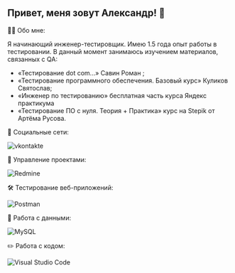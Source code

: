 ## Привет, меня зовут Александр! 👋

👨‍💻 Обо мне:

Я начинающий инженер-тестировщик. Имею 1.5 года опыт работы в тестировании. В данный момент занимаюсь изучением материалов, связанных с QA:
- «Тестирование dot com...» Савин Роман ;
- «Тестирование программного обеспечения. Базовый курс» Куликов Святослав;
- «Инженер по тестированию» бесплатная часть курса Яндекс практикума
- «Тестирование ПО с нуля. Теория + Практика» курс на Stepik от Артёма Русова. 

🤝 Социальные сети:

![vkontakte](https://img.shields.io/badge/-vkontakte-090909?style=for-the-badge&logo=vk&logoColor=4F7DB3)

📁 Управление проектами:

![Redmine](https://img.shields.io/badge/-Redmine-090909?style=for-the-badge&logo=Redmine&logoColor=a20000)


🛠 Тестирование веб-приложений:

![Postman](https://img.shields.io/badge/-Postman-090909?style=for-the-badge&logo=postman)


💾 Работа с данными:

![MySQL](https://img.shields.io/badge/-mysql-090909?style=for-the-badge&logo=mysql)

✏️ Работа с кодом:

![Visual Studio Code](https://img.shields.io/badge/-VSC-090909?style=for-the-badge&logo=code)